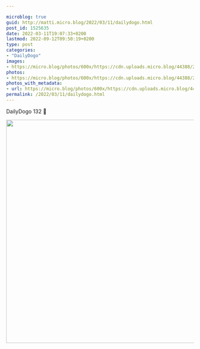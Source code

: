```yaml
---

microblog: true
guid: http://matti.micro.blog/2022/03/11/dailydogo.html
post_id: 1525635
date: 2022-03-11T19:07:33+0200
lastmod: 2022-09-12T09:50:19+0200
type: post
categories:
- "DailyDogo"
images:
- https://micro.blog/photos/600x/https://cdn.uploads.micro.blog/44388/2022/12203a1edb.jpg
photos:
- https://micro.blog/photos/600x/https://cdn.uploads.micro.blog/44388/2022/12203a1edb.jpg
photos_with_metadata:
- url: https://micro.blog/photos/600x/https://cdn.uploads.micro.blog/44388/2022/12203a1edb.jpg
permalink: /2022/03/11/dailydogo.html
---
```

DailyDogo 132 🐶

<img src="https://micro.blog/photos/600x/https://blog.martin-haehnel.de/uploads/2022/12203a1edb.jpg" width="600" height="600" alt="" />
